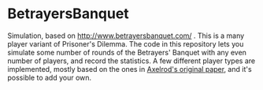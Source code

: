 # BetrayersBanquet
Simulation, based on http://www.betrayersbanquet.com/ . This is a many player variant of Prisoner's Dilemma. The code in this repository lets you simulate some number of rounds of the Betrayers' Banquet with any even number of players, and record the statistics. A few different player types are implemented, mostly based on the ones in <a href="https://www.jstor.org/stable/173638?seq=1#page_scan_tab_contents">Axelrod's original paper</a>, and it's possible to add your own. 
